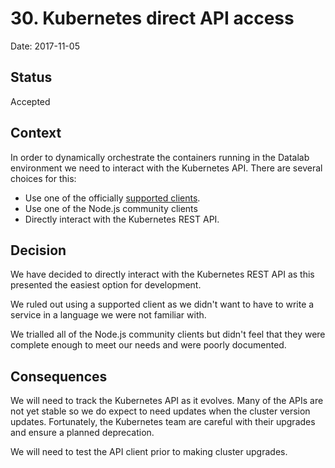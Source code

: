# 30. Kubernetes direct API access

Date: 2017-11-05

## Status

Accepted

## Context

In order to dynamically orchestrate the containers running in the Datalab environment we
need to interact with the Kubernetes API. There are several choices for this:

* Use one of the officially [supported clients](https://kubernetes.io/docs/reference/client-libraries/#officially-supported-kubernetes-client-libraries).
* Use one of the Node.js community clients
* Directly interact with the Kubernetes REST API.

## Decision

We have decided to directly interact with the Kubernetes REST API as this presented the
easiest option for development.

We ruled out using a supported client as we didn't want to have to write a service in a
language we were not familiar with.

We trialled all of the Node.js community clients but didn't feel that they were complete
enough to meet our needs and were poorly documented.

## Consequences

We will need to track the Kubernetes API as it evolves. Many of the APIs are not yet
stable so we do expect to need updates when the cluster version updates. Fortunately,
the Kubernetes team are careful with their upgrades and ensure a planned deprecation.

We will need to test the API client prior to making cluster upgrades.

